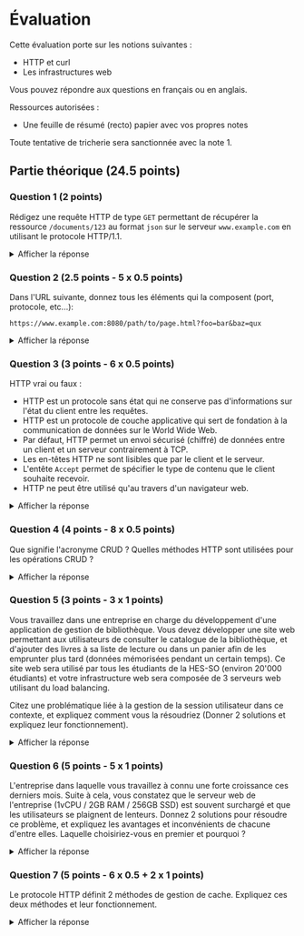 # Évaluation

Cette évaluation porte sur les notions suivantes :

- HTTP et curl
- Les infrastructures web

Vous pouvez répondre aux questions en français ou en anglais.

Ressources autorisées :

- Une feuille de résumé (recto) papier avec vos propres notes

Toute tentative de tricherie sera sanctionnée avec la note 1.

## Partie théorique (24.5 points)

### Question 1 (2 points)

Rédigez une requête HTTP de type `GET` permettant de récupérer la ressource
`/documents/123` au format `json` sur le serveur `www.example.com` en utilisant
le protocole HTTP/1.1.

<details>
<summary>Afficher la réponse</summary>

```http
GET /documents/123 HTTP/1.1 (0.5 point)
Host: www.example.com (0.5 point)
Accept: application/json (0.5 point)
(0.5 point - On doit voir mentionner le fait qu'il faut une ligne vide à la fin de la requête)
```

</details>

### Question 2 (2.5 points - 5 x 0.5 points)

Dans l'URL suivante, donnez tous les éléments qui la composent (port, protocole,
etc...):

`https://www.example.com:8080/path/to/page.html?foo=bar&baz=qux`

<details>
<summary>Afficher la réponse</summary>

- Protocole : `https` (0.5 point)
- Domaine : `www.example.com` (0.5 point)
- Port : `8080` (0.5 point)
- Chemin : `/path/to/page.html` (0.5 point)
- Paramètres : `foo=bar&baz=qux` (0.5 point)

</details>

### Question 3 (3 points - 6 x 0.5 points)

HTTP vrai ou faux :

- HTTP est un protocole sans état qui ne conserve pas d'informations sur l'état
  du client entre les requêtes.
- HTTP est un protocole de couche applicative qui sert de fondation à la
  communication de données sur le World Wide Web.
- Par défaut, HTTP permet un envoi sécurisé (chiffré) de données entre un client
  et un serveur contrairement à TCP.
- Les en-têtes HTTP ne sont lisibles que par le client et le serveur.
- L'entête `Accept` permet de spécifier le type de contenu que le client
  souhaite recevoir.
- HTTP ne peut être utilisé qu'au travers d'un navigateur web.

<details>
<summary>Afficher la réponse</summary>

- Vrai
- Vrai
- Faux
- Faux
- Vrai
- Faux

</details>

### Question 4 (4 points - 8 x 0.5 points)

Que signifie l'acronyme CRUD ? Quelles méthodes HTTP sont utilisées pour les
opérations CRUD ?

<details>
<summary>Afficher la réponse</summary>

CRUD signifie Create, Read, Update, Delete. Les méthodes HTTP utilisées sont
respectivement POST, GET, PUT/PATCH et DELETE.

</details>

### Question 5 (3 points - 3 x 1 points)

Vous travaillez dans une entreprise en charge du développement d'une application
de gestion de bibliothèque. Vous devez développer une site web permettant aux
utilisateurs de consulter le catalogue de la bibliothèque, et d'ajouter des
livres à sa liste de lecture ou dans un panier afin de les emprunter plus tard
(données mémorisées pendant un certain temps). Ce site web sera utilisé par tous
les étudiants de la HES-SO (environ 20'000 étudiants) et votre infrastructure
web sera composée de 3 serveurs web utilisant du load balancing.

Citez une problématique liée à la gestion de la session utilisateur dans ce
contexte, et expliquez comment vous la résoudriez (Donner 2 solutions et
expliquez leur fonctionnement).

<details>
<summary>Afficher la réponse</summary>

Ici, le problème se situe à deux niveaux (1 point l'identification de la
problématique) :

- Comment assurer que les requêtes soient toujours bien renvoyées sur le même
  serveur malgré le load balancing ?
- Comment gérer/récupérer la session utilisateur sur le serveur comme HTTP est
  sans état ?

Pour la première problématique, on peut utiliser un load balancing de type
sticky session. Cela permet de toujours renvoyer les requêtes d'un même client
sur le même serveur. (1 point)

Pour la deuxième problématique, on peut utiliser un mécanisme de session
utilisateur. Il existe plusieurs solutions pour cela (1 point):

- Par paramètre : L'identifiant de session est envoyé au serveur dans la requête
  HTTP dans l'URL à l'aide d'un paramètre (exemple:
  `https://www.example.com?session=123`). Le serveur extrait l'identifiant de
  session de la requête HTTP et le compare à la base de données pour savoir à
  qui appartient la session.
- Par cookie : L'identifiant de session est envoyé au client dans la réponse
  HTTP au travers d'un cookie. L'identifiant de session est envoyé au serveur
  dans la requête HTTP dans l'URL à l'aide d'un cookie. Le serveur extrait
  l'identifiant de session de la requête HTTP et le compare à la base de données
  pour savoir à qui appartient la session.

</details>

### Question 6 (5 points - 5 x 1 points)

L'entreprise dans laquelle vous travaillez à connu une forte croissance ces
derniers mois. Suite à cela, vous constatez que le serveur web de l'entreprise
(1vCPU / 2GB RAM / 256GB SSD) est souvent surchargé et que les utilisateurs se
plaignent de lenteurs. Donnez 2 solutions pour résoudre ce problème, et
expliquez les avantages et inconvénients de chacune d'entre elles. Laquelle
choisiriez-vous en premier et pourquoi ?

<details>
<summary>Afficher la réponse</summary>

- Scaling vertical : Ajouter des ressources au serveur existant (RAM, CPU, SSD)
  (1 point)
- Scaling horizontal : Ajouter un nouveau serveur web et utiliser du load
  balancing (1 point)

L'argumentation doit mentionner les avantages (1 point) et inconvénients (1
point) de chaque solution et le choix définit (1 point)

</details>

### Question 7 (5 points - 6 x 0.5 + 2 x 1 points)

Le protocole HTTP définit 2 méthodes de gestion de cache. Expliquez ces deux
méthodes et leur fonctionnement.

<details>
<summary>Afficher la réponse</summary>

Modèle d'expiration (1 point)

- Le serveur indique au client la durée de validité de la ressource dans les
  entêtes (`Cache-Control`, `Expires`) (0.5 point)
- Le client stocke la ressource en cache et la réutilise jusqu'à expiration (0.5
  point)

Modèle de validation (1 point)

Avec ETag

- Le serveur indique au client un identifiant unique de la ressource dans
  l'entête `ETag` (0.5 point)
- Lors d'une requête ultérieure, le client envoie l'identifiant unique au
  serveur dans l'entête `If-None-Match` (0.5 point)
- Le serveur compare l'identifiant unique avec la ressource actuelle et renvoie
  un code 304 si la ressource n'a pas changé (0.5 point)
- Si la ressource a changé, le serveur renvoie la nouvelle ressource avec un
  code 200 ainsi que le nouveau ETag (0.5 point)

ou

Avec Last-Modified

- Le serveur indique au client la date de dernière modification de la ressource
  dans l'entête `Last-Modified` (0.5 point)
- Lors d'une requête ultérieure, le client envoie la date de dernière
  modification au serveur dans l'entête `If-Modified-Since` (0.5 point)
- Le serveur compare la date de dernière modification avec la ressource actuelle
  et renvoie un code 304 si la ressource n'a pas changé (0.5 point)
- Si la ressource a changé, le serveur renvoie la nouvelle ressource avec un
  code 200 ainsi que la nouvelle date de dernière modification (0.5 point)

</details>
